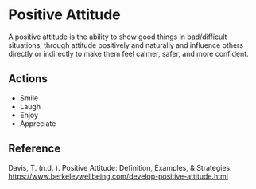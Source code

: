 # Positive Attitude

A positive attitude is the ability to show good things in bad/difficult situations, through attitude positively and naturally and influence others directly or indirectly to make them feel calmer, safer, and more confident.

## Actions

- Smile
- Laugh
- Enjoy
- Appreciate

## Reference

Davis, T. (n.d. ). Positive Attitude: Definition, Examples, & Strategies. https://www.berkeleywellbeing.com/develop-positive-attitude.html